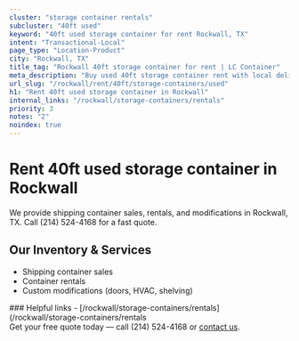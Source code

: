 ```yaml
---
cluster: "storage container rentals"
subcluster: "40ft used"
keyword: "40ft used storage container for rent Rockwall, TX"
intent: "Transactional-Local"
page_type: "Location-Product"
city: "Rockwall, TX"
title_tag: "Rockwall 40ft storage container for rent | LC Container"
meta_description: "Buy used 40ft storage container rent with local delivery in Rockwall, TX. LC Container — local Since 2003. Request a fast quote today."
url_slug: "/rockwall/rent/40ft/storage-containers/used"
h1: "Rent 40ft used storage container in Rockwall"
internal_links: "/rockwall/storage-containers/rentals"
priority: 3
notes: "2"
noindex: true
---
```


# Rent 40ft used storage container in Rockwall

We provide shipping container sales, rentals, and modifications in Rockwall, TX. Call (214) 524-4168 for a fast quote.

## Our Inventory & Services
- Shipping container sales
- Container rentals
- Custom modifications (doors, HVAC, shelving)

<div data-section="internal-links">
### Helpful links
- [/rockwall/storage-containers/rentals](/rockwall/storage-containers/rentals
</div>

<div data-section="cta">
Get your free quote today — call (214) 524-4168 or <a href="/contact">contact us</a>.
</div>

<script type="application/ld+json">{"@context":"https://schema.org","@type":"FAQPage","mainEntity":[{"@type":"Question","name":"How much does delivery cost in Rockwall, TX?","acceptedAnswer":{"@type":"Answer","text":"Delivery costs vary by distance and container size. Most deliveries in Rockwall, TX range from $150-$300. Call (214) 524-4168 for an exact quote based on your specific location."}},{"@type":"Question","name":"Do you offer financing or payment plans?","acceptedAnswer":{"@type":"Answer","text":"We accept major credit cards, checks, and can discuss commercial terms for bulk purchases. Call (214) 524-4168 to discuss options."}},{"@type":"Question","name":"Can you customize containers in Rockwall, TX?","acceptedAnswer":{"@type":"Answer","text":"Yes — we perform modifications like doors, HVAC, insulation, and shelving. Request a custom quote at (214) 524-4168 or via our contact form."}}]}</script>
